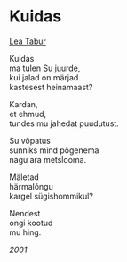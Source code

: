 # Kuidas

[Lea Tabur](./)

Kuidas  
ma tulen Su juurde,  
kui jalad on märjad  
kastesest heinamaast?

Kardan,  
et ehmud,  
tundes mu jahedat puudutust.

Su võpatus  
sunniks mind põgenema  
nagu ara metslooma.

Mäletad  
härmalõngu  
kargel sügishommikul?

Nendest  
ongi kootud  
mu hing.

_2001_

